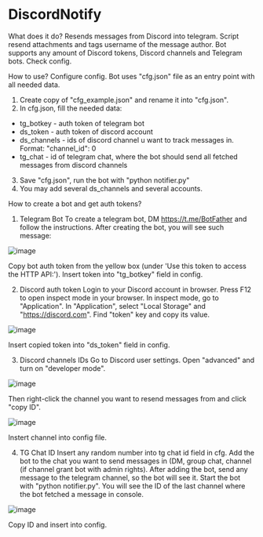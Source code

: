 # DiscordNotify

What does it do?
Resends messages from Discord into telegram. Script resend attachments and tags username of the message author.
Bot supports any amount of Discord tokens, Discord channels and Telegram bots. Check config.

How to use?
Configure config.
Bot uses "cfg.json" file as an entry point with all needed data.

1. Create copy of "cfg_example.json" and rename it into "cfg.json".
2. In cfg.json, fill the needed data:
- tg_botkey - auth token of telegram bot
- ds_token - auth token of discord account
- ds_channels - ids of discord channel u want to track messages in. Format: "channel_id": 0
- tg_chat - id of telegram chat, where the bot should send all fetched messages from discord channels
3. Save "cfg.json", run the bot with "python notifier.py"
4. You may add several ds_channels and several accounts.

How to create a bot and get auth tokens?

1. Telegram Bot
To create a telegram bot, DM https://t.me/BotFather and follow the instructions. 
After creating the bot, you will see such message:

![image](https://user-images.githubusercontent.com/109175575/190898213-39f9637e-bd93-4188-99b2-5fe04375cf14.png)

Copy bot auth token from the yellow box (under 'Use this token to access the HTTP API:'). Insert token into "tg_botkey" field in config.

2. Discord auth token
Login to your Discord account in browser. Press F12 to open inspect mode in your browser. In inspect mode, go to "Application". 
In "Application", select "Local Storage" and "https://discord.com". Find "token" key and copy its value.

![image](https://user-images.githubusercontent.com/109175575/190898428-afc2a4d6-c0dc-48ee-97e9-89116ba1ca61.png)

Insert copied token into "ds_token" field in config.

3. Discord channels IDs
Go to Discord user settings. Open "advanced" and turn on "developer mode".

![image](https://user-images.githubusercontent.com/109175575/190898483-243a6e18-667f-436b-a892-1dabe2a4be89.png)

Then right-click the channel you want to resend messages from and click "copy ID".

![image](https://user-images.githubusercontent.com/109175575/190898504-a45b5a1b-3a84-4c0b-8485-d2292c04b879.png)

Instert channel into config file.

4. TG Chat ID 
Insert any random number into tg chat id field in cfg.
Add the bot to the chat you want to send messages in (DM, group chat, channel (if channel grant bot with admin rights).
After adding the bot, send any message to the telegram channel, so the bot will see it.
Start the bot with "python notifier.py".
You will see the ID of the last channel where the bot fetched a message in console.

![image](https://user-images.githubusercontent.com/109175575/190898843-5f052556-8aa2-40df-9e92-a40f9c646881.png)

Copy ID and insert into config.
